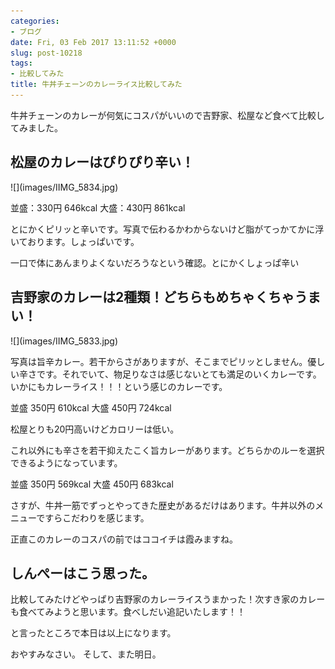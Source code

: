 ```yaml
---
categories:
- ブログ
date: Fri, 03 Feb 2017 13:11:52 +0000
slug: post-10218
tags:
- 比較してみた
title: 牛丼チェーンのカレーライス比較してみた
---
```


牛丼チェーンのカレーが何気にコスパがいいので吉野家、松屋など食べて比較してみました。<!--more-->
<h2>松屋のカレーはぴりぴり辛い！</h2>
![](images/IIMG_5834.jpg)

並盛：330円 646kcal
大盛：430円 861kcal

とにかくピリッと辛いです。写真で伝わるかわからないけど脂がてっかてかに浮いております。しょっぱいです。

一口で体にあんまりよくないだろうなという確認。とにかくしょっぱ辛い
<h2>吉野家のカレーは2種類！どちらもめちゃくちゃうまい！</h2>
![](images/IIMG_5833.jpg)

写真は旨辛カレー。若干からさがありますが、そこまでピリッとしません。優しい辛さです。それでいて、物足りなさは感じないとても満足のいくカレーです。いかにもカレーライス！！！という感じのカレーです。

並盛 350円 610kcal
大盛 450円 724kcal

松屋とりも20円高いけどカロリーは低い。

これ以外にも辛さを若干抑えたこく旨カレーがあります。どちらかのルーを選択できるようになっています。

並盛 350円 569kcal
大盛 450円 683kcal

さすが、牛丼一筋でずっとやってきた歴史があるだけはあります。牛丼以外のメニューですらこだわりを感じます。

正直このカレーのコスパの前ではココイチは霞みますね。
<h2>しんぺーはこう思った。</h2>
比較してみたけどやっぱり吉野家のカレーライスうまかった！次すき家のカレーも食べてみようと思います。食べしだい追記いたします！！

と言ったところで本日は以上になります。

おやすみなさい。
そして、また明日。